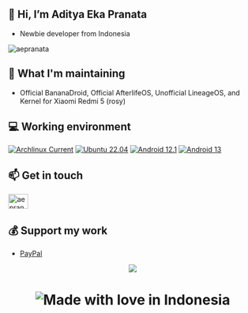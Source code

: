## 👋 Hi, I’m Aditya Eka Pranata
- Newbie developer from Indonesia
<p align="left"> <img src="https://komarev.com/ghpvc/?username=aepranata&label=Profile%20views&color=0e75b6&style=flat" alt="aepranata" /> </p>

## 🤔 What I'm maintaining
- Official BananaDroid, Official AfterlifeOS, Unofficial LineageOS, and Kernel for Xiaomi Redmi 5 (rosy)

## 💻 Working environment
[![Archlinux Current](https://img.shields.io/badge/Archlinux-Current-blue?style=flat-square&logo=archlinux&logoColor=ffffff)](https://archlinux.org/)
[![Ubuntu 22.04](https://img.shields.io/badge/Ubuntu-22.04-orange?style=flat-square&logo=ubuntu&logoColor=ffffff)](https://releases.ubuntu.com/22.04/)
[![Android 12.1](https://img.shields.io/badge/Android-12.1-success?style=flat-square&logo=android&logoColor=ffffff)](https://www.android.com/)
[![Android 13](https://img.shields.io/badge/Android-13.0-success?style=flat-square&logo=android&logoColor=ffffff)](https://www.android.com/)

## 📫 Get in touch
<p align="left">
<a href="https://t.me/aeranata" target="blank"><img align="center" src="https://cdn.jsdelivr.net/npm/simple-icons@3.0.1/icons/telegram.svg" alt="aepranata" height="30" width="40" /></a>

## 💰 Support my work
 - [PayPal](https://paypal.me/aepranata)

<p align="center"> <img src="https://github-readme-streak-stats.herokuapp.com?user=aepranata&date_format=j%20M%5B%20Y%5D"/></p>

<h1 align="center">

![Made with love in Indonesia](https://madewithlove.now.sh/id?heart=true&template=for-the-badge)
</h1>
